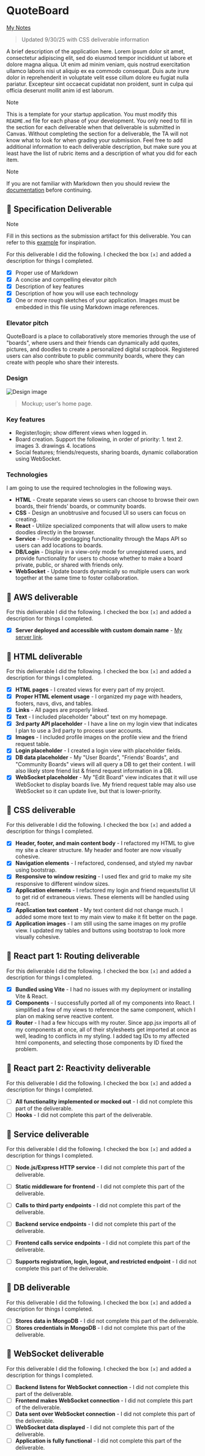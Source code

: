 # QuoteBoard

[My Notes](notes.md)

> Updated 9/30/25 with CSS deliverable information

A brief description of the application here. Lorem ipsum dolor sit amet, consectetur adipiscing elit, sed do eiusmod tempor incididunt ut labore et dolore magna aliqua. Ut enim ad minim veniam, quis nostrud exercitation ullamco laboris nisi ut aliquip ex ea commodo consequat. Duis aute irure dolor in reprehenderit in voluptate velit esse cillum dolore eu fugiat nulla pariatur. Excepteur sint occaecat cupidatat non proident, sunt in culpa qui officia deserunt mollit anim id est laborum.


> [!NOTE]
>  This is a template for your startup application. You must modify this `README.md` file for each phase of your development. You only need to fill in the section for each deliverable when that deliverable is submitted in Canvas. Without completing the section for a deliverable, the TA will not know what to look for when grading your submission. Feel free to add additional information to each deliverable description, but make sure you at least have the list of rubric items and a description of what you did for each item.

> [!NOTE]
>  If you are not familiar with Markdown then you should review the [documentation](https://docs.github.com/en/get-started/writing-on-github/getting-started-with-writing-and-formatting-on-github/basic-writing-and-formatting-syntax) before continuing.

## 🚀 Specification Deliverable

> [!NOTE]
>  Fill in this sections as the submission artifact for this deliverable. You can refer to this [example](https://github.com/webprogramming260/startup-example/blob/main/README.md) for inspiration.

For this deliverable I did the following. I checked the box `[x]` and added a description for things I completed.

- [x] Proper use of Markdown
- [x] A concise and compelling elevator pitch
- [x] Description of key features
- [x] Description of how you will use each technology
- [x] One or more rough sketches of your application. Images must be embedded in this file using Markdown image references.

### Elevator pitch

QuoteBoard is a place to collaboratively store memories through the use of "boards", where users and their friends can dynamically add quotes, pictures, and doodles to create a personalized digital scrapbook. Registered users can also contribute to public community boards, where they can create with people who share their interests.

### Design

![Design image](quote_board_mockup.png)
> Mockup; user's home page.

### Key features

- Register/login; show different views when logged in.
- Board creation. Support the following, in order of priority: 1. text 2. images 3. drawings 4. locations
- Social features; friends/requests, sharing boards, dynamic collaboration using WebSocket.

### Technologies

I am going to use the required technologies in the following ways.

- **HTML** - Create separate views so users can choose to browse their own boards, their friends' boards, or community boards.
- **CSS** - Design an unobtrusive and focused UI so users can focus on creating.
- **React** - Utilize specialized components that will allow users to make doodles directly in the browser.
- **Service** - Provide geotagging functionality through the Maps API so users can add locations to boards.
- **DB/Login** - Display in a view-only mode for unregistered users, and provide functionality for users to choose whether to make a board private, public, or shared with friends only.
- **WebSocket** - Update boards dynamically so multiple users can work together at the same time to foster collaboration.

## 🚀 AWS deliverable

For this deliverable I did the following. I checked the box `[x]` and added a description for things I completed.

- [x] **Server deployed and accessible with custom domain name** - [My server link](https://startup.quoteboard.click).

## 🚀 HTML deliverable

For this deliverable I did the following. I checked the box `[x]` and added a description for things I completed.

- [x] **HTML pages** - I created views for every part of my project.
- [x] **Proper HTML element usage** - I organized my page with headers, footers, navs, divs, and tables.
- [x] **Links** - All pages are properly linked.
- [x] **Text** - I included placeholder "about" text on my homepage.
- [x] **3rd party API placeholder** - I have a line on my login view that indicates I plan to use a 3rd party to process user accounts.
- [x] **Images** - I included profile images on the profile view and the friend request table.
- [x] **Login placeholder** - I created a login view with placeholder fields.
- [x] **DB data placeholder** - My "User Boards", "Friends' Boards", and "Community Boards" views will all query a DB to get their content. I will also likely store friend list & friend request information in a DB.
- [x] **WebSocket placeholder** - My "Edit Board" view indicates that it will use WebSocket to display boards live. My friend request table may also use WebSocket so it can update live, but that is lower-priority.

## 🚀 CSS deliverable

For this deliverable I did the following. I checked the box `[x]` and added a description for things I completed.

- [x] **Header, footer, and main content body** - I refactored my HTML to give my site a clearer structure. My header and footer are now visually cohesive.
- [x] **Navigation elements** - I refactored, condensed, and styled my navbar using bootstrap.
- [x] **Responsive to window resizing** - I used flex and grid to make my site responsive to different window sizes.
- [x] **Application elements** - I refactored my login and friend requests/list UI to get rid of extraneous views. These elements will be handled using react.
- [x] **Application text content** - My text content did not change much. I added some more text to my main view to make it fit better on the page.
- [x] **Application images** - I am still using the same images on my profile view. I updated my tables and buttons using bootstrap to look more visually cohesive.

## 🚀 React part 1: Routing deliverable

For this deliverable I did the following. I checked the box `[x]` and added a description for things I completed.

- [x] **Bundled using Vite** - I had no issues with my deployment or installing Vite & React.
- [x] **Components** - I successfully ported all of my components into React. I simplified a few of my views to reference the same component, which I plan on making serve reactive content.
- [x] **Router** - I had a few hiccups with my router. Since app.jsx imports all of my components at once, all of their stylesheets get imported at once as well, leading to conflicts in my styling. I added tag IDs to my affected html components, and selecting those components by ID fixed the problem.

## 🚀 React part 2: Reactivity deliverable

For this deliverable I did the following. I checked the box `[x]` and added a description for things I completed.

- [ ] **All functionality implemented or mocked out** - I did not complete this part of the deliverable.
- [ ] **Hooks** - I did not complete this part of the deliverable.

## 🚀 Service deliverable

For this deliverable I did the following. I checked the box `[x]` and added a description for things I completed.

- [ ] **Node.js/Express HTTP service** - I did not complete this part of the deliverable.
- [ ] **Static middleware for frontend** - I did not complete this part of the deliverable.
- [ ] **Calls to third party endpoints** - I did not complete this part of the deliverable.
- [ ] **Backend service endpoints** - I did not complete this part of the deliverable.
- [ ] **Frontend calls service endpoints** - I did not complete this part of the deliverable.
- [ ] **Supports registration, login, logout, and restricted endpoint** - I did not complete this part of the deliverable.


## 🚀 DB deliverable

For this deliverable I did the following. I checked the box `[x]` and added a description for things I completed.

- [ ] **Stores data in MongoDB** - I did not complete this part of the deliverable.
- [ ] **Stores credentials in MongoDB** - I did not complete this part of the deliverable.

## 🚀 WebSocket deliverable

For this deliverable I did the following. I checked the box `[x]` and added a description for things I completed.

- [ ] **Backend listens for WebSocket connection** - I did not complete this part of the deliverable.
- [ ] **Frontend makes WebSocket connection** - I did not complete this part of the deliverable.
- [ ] **Data sent over WebSocket connection** - I did not complete this part of the deliverable.
- [ ] **WebSocket data displayed** - I did not complete this part of the deliverable.
- [ ] **Application is fully functional** - I did not complete this part of the deliverable.
